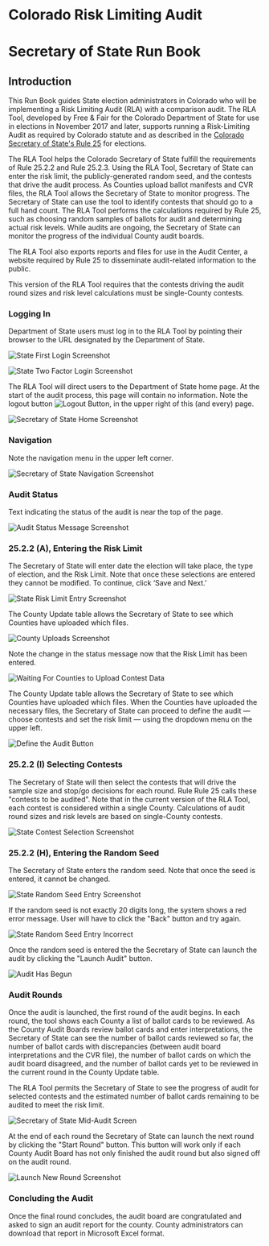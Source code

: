 # Colorado Risk Limiting Audit 
# Secretary of State Run Book 

## Introduction

This Run Book guides State election administrators in Colorado who
will be implementing a Risk Limiting Audit (RLA) with a comparison
audit.  The RLA Tool, developed by Free & Fair for the Colorado
Department of State for use in elections in November 2017 and later,
supports running a Risk-Limiting Audit as required by Colorado statute
and as described in the
[Colorado Secretary of State's Rule 25](http://www.sos.state.co.us/pubs/rule_making/CurrentRules/8CCR1505-1/ElectionRules.pdf) for
elections.

The RLA Tool helps the Colorado Secretary of State fulfill the
requirements of Rule 25.2.2 and Rule 25.2.3.  Using the RLA Tool,
Secretary of State can enter the risk limit, the publicly-generated
random seed, and the contests that drive the audit process. As
Counties upload ballot manifests and CVR files, the RLA Tool allows
the Secretary of State to monitor progress. The Secretary of State can
use the tool to identify contests that should go to a full hand
count. The RLA Tool performs the calculations required by Rule 25,
such as choosing random samples of ballots for audit and determining
actual risk levels. While audits are ongoing, the Secretary of State
can monitor the progress of the individual County audit boards.

The RLA Tool also exports reports and files for use in the Audit
Center, a website required by Rule 25 to disseminate audit-related
information to the public.

This version of the RLA Tool requires that the contests driving the
audit round sizes and risk level calculations must be single-County
contests.
 
### Logging In

Department of State users must log in to the RLA Tool by pointing
their browser to the URL designated by the Department of State.

![State First Login Screenshot](./screenshots/1-sos_login.png)

![State Two Factor Login Screenshot](./screenshots/2FA.png)

The RLA Tool will direct users to the Department of State home
page. At the start of the audit process, this page will contain no
information. Note the logout
button ![Logout Button](./screenshots/LogoutButton.png), in the upper
right of this (and every) page.

![Secretary of State Home Screenshot](./screenshots/2-sos_initial_landing_page.png)

### Navigation

Note the navigation menu in the upper left corner.

![Secretary of State Navigation Screenshot](./screenshots/2-sos_nav.png)

### Audit Status

Text indicating the status of the audit is near the top of the page. 

![Audit Status Message Screenshot](./screenshots/2-sos_audit_status.png)

### 25.2.2 (A), Entering the Risk Limit

The Secretary of State will enter date the election will take place,
the type of election, and the Risk Limit. Note that once these
selections are entered they cannot be modified. To continue, click
‘Save and Next.’

![State Risk Limit Entry Screenshot](./screenshots/5-sos_define_audit_save_and_next1.png)

The County Update table allows the Secretary of State to see which
Counties have uploaded which files.

![County Uploads Screenshot]()

Note the change in the status message now that the Risk Limit has been
entered.

![Waiting For Counties to Upload Contest Data](./screenshots/6-comparison_risk_limit_now_set.png)

The County Update table allows the Secretary of State to see which
Counties have uploaded which files. When the Counties have uploaded
the necessary files, the Secretary of State can proceed to define the
audit — choose contests and set the risk limit — using the dropdown
menu on the upper left.

![Define the Audit Button](./screenshots/3-sos_define_audit_button_in_dropdown.png)

### 25.2.2 (I) Selecting Contests

The Secretary of State will then select the contests that will drive
the sample size and stop/go decisions for each round.  Rule Rule 25
calls these "contests to be audited". Note that in the current version
of the RLA Tool, each contest is considered within a single County.
Calculations of audit round sizes and risk levels are based on
single-County contests.

![State Contest Selection Screenshot](./screenshots/8-sos_selects_contest_reason_why_dropdown.png)

### 25.2.2 (H), Entering the Random Seed

The Secretary of State enters the random seed. Note that once the seed
is entered, it cannot be changed.

![State Random Seed Entry Screenshot](./screenshots/12-enter_random_seed_about_to_click.png)

If the random seed is not exactly 20 digits long, the system shows a
red error message. User will have to click the "Back" button and try
again.

![State Random Seed Entry Incorrect](./screenshots/13-entered_incorrect_random_seed1.png)


Once the random seed is entered the the Secretary of State can launch the audit by clicking the "Launch Audit" button.


![Audit Has Begun](./screenshots/15-the_audit_is_launched.png)

### Audit Rounds

Once the audit is launched, the first round of the audit begins. In
each round, the tool shows each County a list of ballot cards to be
reviewed. As the County Audit Boards review ballot cards and enter
interpretations, the Secretary of State can see the number of ballot
cards reviewed so far, the number of ballot cards with discrepancies
(between audit board interpretations and the CVR file), the number of
ballot cards on which the audit board disagreed, and the number of
ballot cards yet to be reviewed in the current round in the County
Update table.

The RLA Tool permits the Secretary of State to see the progress of
audit for selected contests and the estimated number of ballot cards
remaining to be audited to meet the risk limit.

![Secretary of State Mid-Audit Screen](./screenshots/16-audit_status.png)

<!--- The RLA Tool also allows the Secretary of State to designate a contest
for hand counting at any time.
![Full Hand Count Screen](./screenshots/9-sos_chooses_full_hand_count.png)
--->

At the end of each round the Secretary of State can launch the next
round by clicking the "Start Round" button. This button will work only
if each County Audit Board has not only finished the audit round but
also signed off on the audit round.

![Launch New Round Screenshot](./screenshots/sos_launch_round.png)

### Concluding the Audit

Once the final round concludes, the audit board are congratulated and
asked to sign an audit report for the county. County administrators
can download that report in Microsoft Excel format.

<!--- ### Exports
--->

